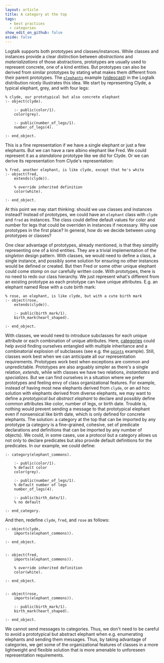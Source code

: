 ```yaml
---
layout: article
title: A category at the top
tags:
  - best practices
  - categories
show_edit_on_github: false
aside: false
---
```


Logtalk supports both prototypes and classes/instances. While classes and instances
provide a clear distinction between *abstractions* and *materializations* of those
abstractions, prototypes are usually used to represent concrete, one of a kind entities.
But prototypes can also be derived from similar prototypes by stating what makes them
different from their parent prototypes. The
[`elephants`](https://github.com/LogtalkDotOrg/logtalk3/tree/master/examples/elephants) example ([videocast](https://asciinema.org/a/297030)) in the Logtalk
distribution nicely illustrates this idea. We start by representing Clyde, a typical
elephant, grey, and with four legs:

```logtalk
% clyde, our prototypical but also concrete elephant
:- object(clyde).

    :- public(color/1).
    color(grey).

    :- public(number_of_legs/1).
    number_of_legs(4).

:- end_object.
```

This is a fine representation if we have a single elephant or just a few elephants. But we
can have a rare albino elephant like Fred. We could represent it as a *standalone* prototype
like we did for Clyde. Or we can derive its representation from Clyde's representation:

```logtalk
% fred, another elephant, is like clyde, except that he's white
:- object(fred,
    extends(clyde)).

    % override inherited definition
    color(white).

:- end_object.
```

At this point we may start thinking: should we use classes and instances instead?
Instead of prototypes, we could have an `elephant` class with `clyde` and `fred` as
instances. The class could define default values for color and number for legs that
could be overriden in instances if necessary. Why use prototypes in the first place?
In general, how do we decide between using prototypes or classes?

One clear advantage of prototypes, already mentioned, is that they simplify representing
one of a kind entities. They are a trivial implementation of the *singleton* design
pattern. With classes, we would need to define a class, a single instance, and
possibly some solution for ensuring no other instances would be defined or created.
But then Fred or some other unique elephant could come stomp on our carefully written
code. With prototypes, there is no need to redo our class hierarchy. We just represent
what's different from an existing prototype as each prototype can have unique attributes.
E.g. an elephant named Rose with a cute birth mark:

```logtalk
% rose, an elephant, is like clyde, but with a cute birth mark
:- object(rose,
    extends(clyde)).

    :- public(birth_mark/1).
    birth_mark(heart_shaped).

:- end_object.
```

With classes, we would need to introduce subclasses for each unique attribute or each
combination of unique attributes. Here, [categories](https://logtalk.org/manuals/userman/categories.html)
could help avoid finding ourselves entangled with multiple inheritance and a
combinatorial explosion of subclasses (see e.g. the
[`points`](https://github.com/LogtalkDotOrg/logtalk3/tree/master/examples/points)
example). Still, classes work best when we can anticipate
all our representation requirements. Prototypes work best when exceptions are common
and unpredictable. Prototypes are also arguably simpler as there's a single relation,
*extends*, while with classes we have two relations, *instantiates* and *specializes*.
But we can find ourselves in a situation where we prefer prototypes and feeling envy of
class organizational features. For example, instead of having most new elephants derived
from `clyde`, or an ad hoc solution with elephants derived from diverse elephants, we
may want to define a *prototypical but abstract elephant* to declare and possibly define
common attributes like color, number of legs, or birth date. Trouble is, nothing would
prevent sending a message to that prototypical elephant even if nonsensical like birth
date, which is only defined for concrete elephants. The solution: a category at the top
that can be imported by any prototype (a category is a fine-grained, cohesive, set of
predicate declarations and definitions that can be imported by any number of objects).
We could, in some cases, use a protocol but a category allows us not only to declare
predicates but also provide default definitions for the predicates. In our example,
we could define:

```logtalk
:- category(elephant_commons).

    :- public(color/1).
	% default color
    color(grey).

    :- public(number_of_legs/1).
	% default number of legs
    number_of_legs(4).

	:- public(birth_date/1).
	% no default

:- end_category.
```

And then, redefine `clyde`, `fred`, and `rose` as follows:

```logtalk
:- object(clyde,
    imports(elephant_commons)).

:- end_object.


:- object(fred,
    imports(elephant_commons)).

    % override inherited definition
    color(white).

:- end_object.


:- object(rose,
    imports(elephant_commons)).

    :- public(birth_mark/1).
    birth_mark(heart_shaped).

:- end_object.
```

We cannot send messages to categories. Thus, we don't need to be careful to avoid
a prototypical but abstract elephant when e.g. enumerating elephants and sending them
messages. Thus, by taking advantage of categories, we get some of the organizational
features of classes in a more lightweight and flexible solution that is more amenable
to unforeseen representation requirements.
